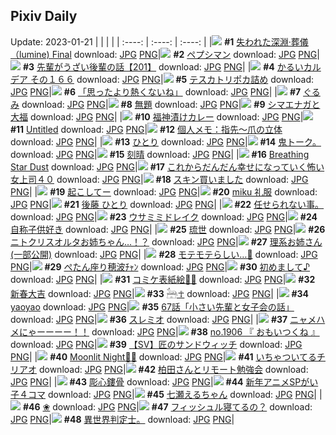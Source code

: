 ## Pixiv Daily
Update: 2023-01-21
|      |      |      |
| :----: | :----: | :----: |
|![](https://pixiv.microyu.workers.dev/c/240x480/img-master/img/2023/01/19/00/01/16/104627190_p0_master1200.jpg) **#1** [失われた深淵·葬儀（lumine) Final](https://www.pixiv.net/artworks/104627190) download: [JPG](https://pixiv.microyu.workers.dev/img-original/img/2023/01/19/00/01/16/104627190_p0.jpg) [PNG](https://pixiv.microyu.workers.dev/img-original/img/2023/01/19/00/01/16/104627190_p0.png)|![](https://pixiv.microyu.workers.dev/c/240x480/img-master/img/2023/01/19/00/00/43/104627110_p0_master1200.jpg) **#2** [ペプシマン](https://www.pixiv.net/artworks/104627110) download: [JPG](https://pixiv.microyu.workers.dev/img-original/img/2023/01/19/00/00/43/104627110_p0.jpg) [PNG](https://pixiv.microyu.workers.dev/img-original/img/2023/01/19/00/00/43/104627110_p0.png)|![](https://pixiv.microyu.workers.dev/c/240x480/img-master/img/2023/01/20/19/00/08/104667475_p0_master1200.jpg) **#3** [先輩がうざい後輩の話【201】](https://www.pixiv.net/artworks/104667475) download: [JPG](https://pixiv.microyu.workers.dev/img-original/img/2023/01/20/19/00/08/104667475_p0.jpg) [PNG](https://pixiv.microyu.workers.dev/img-original/img/2023/01/20/19/00/08/104667475_p0.png)|
|![](https://pixiv.microyu.workers.dev/c/240x480/img-master/img/2023/01/19/00/00/20/104627031_p0_master1200.jpg) **#4** [かるいカルデア その１６６](https://www.pixiv.net/artworks/104627031) download: [JPG](https://pixiv.microyu.workers.dev/img-original/img/2023/01/19/00/00/20/104627031_p0.jpg) [PNG](https://pixiv.microyu.workers.dev/img-original/img/2023/01/19/00/00/20/104627031_p0.png)|![](https://pixiv.microyu.workers.dev/c/240x480/img-master/img/2023/01/19/22/26/53/104648382_p0_master1200.jpg) **#5** [テスカトリポカ詰め](https://www.pixiv.net/artworks/104648382) download: [JPG](https://pixiv.microyu.workers.dev/img-original/img/2023/01/19/22/26/53/104648382_p0.jpg) [PNG](https://pixiv.microyu.workers.dev/img-original/img/2023/01/19/22/26/53/104648382_p0.png)|![](https://pixiv.microyu.workers.dev/c/240x480/img-master/img/2023/01/20/07/30/01/104657638_p0_master1200.jpg) **#6** [「思ったより熱くないね」](https://www.pixiv.net/artworks/104657638) download: [JPG](https://pixiv.microyu.workers.dev/img-original/img/2023/01/20/07/30/01/104657638_p0.jpg) [PNG](https://pixiv.microyu.workers.dev/img-original/img/2023/01/20/07/30/01/104657638_p0.png)|
|![](https://pixiv.microyu.workers.dev/c/240x480/img-master/img/2023/01/19/00/33/49/104628180_p0_master1200.jpg) **#7** [ぐるみ](https://www.pixiv.net/artworks/104628180) download: [JPG](https://pixiv.microyu.workers.dev/img-original/img/2023/01/19/00/33/49/104628180_p0.jpg) [PNG](https://pixiv.microyu.workers.dev/img-original/img/2023/01/19/00/33/49/104628180_p0.png)|![](https://pixiv.microyu.workers.dev/c/240x480/img-master/img/2023/01/19/19/39/13/104643836_p0_master1200.jpg) **#8** [無題](https://www.pixiv.net/artworks/104643836) download: [JPG](https://pixiv.microyu.workers.dev/img-original/img/2023/01/19/19/39/13/104643836_p0.jpg) [PNG](https://pixiv.microyu.workers.dev/img-original/img/2023/01/19/19/39/13/104643836_p0.png)|![](https://pixiv.microyu.workers.dev/c/240x480/img-master/img/2023/01/20/20/30/01/104669762_p0_master1200.jpg) **#9** [シマエナガと大福](https://www.pixiv.net/artworks/104669762) download: [JPG](https://pixiv.microyu.workers.dev/img-original/img/2023/01/20/20/30/01/104669762_p0.jpg) [PNG](https://pixiv.microyu.workers.dev/img-original/img/2023/01/20/20/30/01/104669762_p0.png)|
|![](https://pixiv.microyu.workers.dev/c/240x480/img-master/img/2023/01/19/20/30/01/104645058_p0_master1200.jpg) **#10** [福神漬けカレー](https://www.pixiv.net/artworks/104645058) download: [JPG](https://pixiv.microyu.workers.dev/img-original/img/2023/01/19/20/30/01/104645058_p0.jpg) [PNG](https://pixiv.microyu.workers.dev/img-original/img/2023/01/19/20/30/01/104645058_p0.png)|![](https://pixiv.microyu.workers.dev/c/240x480/img-master/img/2023/01/20/01/30/01/104653730_p0_master1200.jpg) **#11** [Untitled](https://www.pixiv.net/artworks/104653730) download: [JPG](https://pixiv.microyu.workers.dev/img-original/img/2023/01/20/01/30/01/104653730_p0.jpg) [PNG](https://pixiv.microyu.workers.dev/img-original/img/2023/01/20/01/30/01/104653730_p0.png)|![](https://pixiv.microyu.workers.dev/c/240x480/img-master/img/2023/01/20/08/00/02/104657982_p0_master1200.jpg) **#12** [個人メモ：指先～爪の立体](https://www.pixiv.net/artworks/104657982) download: [JPG](https://pixiv.microyu.workers.dev/img-original/img/2023/01/20/08/00/02/104657982_p0.jpg) [PNG](https://pixiv.microyu.workers.dev/img-original/img/2023/01/20/08/00/02/104657982_p0.png)|
|![](https://pixiv.microyu.workers.dev/c/240x480/img-master/img/2023/01/20/00/06/10/104651566_p0_master1200.jpg) **#13** [ひとり](https://www.pixiv.net/artworks/104651566) download: [JPG](https://pixiv.microyu.workers.dev/img-original/img/2023/01/20/00/06/10/104651566_p0.jpg) [PNG](https://pixiv.microyu.workers.dev/img-original/img/2023/01/20/00/06/10/104651566_p0.png)|![](https://pixiv.microyu.workers.dev/c/240x480/img-master/img/2023/01/20/06/25/42/104656759_p0_master1200.jpg) **#14** [鬼トーク。](https://www.pixiv.net/artworks/104656759) download: [JPG](https://pixiv.microyu.workers.dev/img-original/img/2023/01/20/06/25/42/104656759_p0.jpg) [PNG](https://pixiv.microyu.workers.dev/img-original/img/2023/01/20/06/25/42/104656759_p0.png)|![](https://pixiv.microyu.workers.dev/c/240x480/img-master/img/2023/01/19/00/00/22/104627034_p0_master1200.jpg) **#15** [刻晴](https://www.pixiv.net/artworks/104627034) download: [JPG](https://pixiv.microyu.workers.dev/img-original/img/2023/01/19/00/00/22/104627034_p0.jpg) [PNG](https://pixiv.microyu.workers.dev/img-original/img/2023/01/19/00/00/22/104627034_p0.png)|
|![](https://pixiv.microyu.workers.dev/c/240x480/img-master/img/2023/01/20/02/23/13/104654632_p0_master1200.jpg) **#16** [Breathing Star Dust](https://www.pixiv.net/artworks/104654632) download: [JPG](https://pixiv.microyu.workers.dev/img-original/img/2023/01/20/02/23/13/104654632_p0.jpg) [PNG](https://pixiv.microyu.workers.dev/img-original/img/2023/01/20/02/23/13/104654632_p0.png)|![](https://pixiv.microyu.workers.dev/c/240x480/img-master/img/2023/01/19/17/16/15/104640702_p0_master1200.jpg) **#17** [これからだんだん幸せになっていく怖い女上司４０](https://www.pixiv.net/artworks/104640702) download: [JPG](https://pixiv.microyu.workers.dev/img-original/img/2023/01/19/17/16/15/104640702_p0.jpg) [PNG](https://pixiv.microyu.workers.dev/img-original/img/2023/01/19/17/16/15/104640702_p0.png)|![](https://pixiv.microyu.workers.dev/c/240x480/img-master/img/2023/01/19/20/08/43/104644599_p0_master1200.jpg) **#18** [スキン買いました](https://www.pixiv.net/artworks/104644599) download: [JPG](https://pixiv.microyu.workers.dev/img-original/img/2023/01/19/20/08/43/104644599_p0.jpg) [PNG](https://pixiv.microyu.workers.dev/img-original/img/2023/01/19/20/08/43/104644599_p0.png)|
|![](https://pixiv.microyu.workers.dev/c/240x480/img-master/img/2023/01/19/00/00/27/104627056_p0_master1200.jpg) **#19** [起こしてー](https://www.pixiv.net/artworks/104627056) download: [JPG](https://pixiv.microyu.workers.dev/img-original/img/2023/01/19/00/00/27/104627056_p0.jpg) [PNG](https://pixiv.microyu.workers.dev/img-original/img/2023/01/19/00/00/27/104627056_p0.png)|![](https://pixiv.microyu.workers.dev/c/240x480/img-master/img/2023/01/20/00/01/47/104651378_p0_master1200.jpg) **#20** [miku  礼服](https://www.pixiv.net/artworks/104651378) download: [JPG](https://pixiv.microyu.workers.dev/img-original/img/2023/01/20/00/01/47/104651378_p0.jpg) [PNG](https://pixiv.microyu.workers.dev/img-original/img/2023/01/20/00/01/47/104651378_p0.png)|![](https://pixiv.microyu.workers.dev/c/240x480/img-master/img/2023/01/19/06/44/16/104632926_p0_master1200.jpg) **#21** [後藤 ひとり](https://www.pixiv.net/artworks/104632926) download: [JPG](https://pixiv.microyu.workers.dev/img-original/img/2023/01/19/06/44/16/104632926_p0.jpg) [PNG](https://pixiv.microyu.workers.dev/img-original/img/2023/01/19/06/44/16/104632926_p0.png)|
|![](https://pixiv.microyu.workers.dev/c/240x480/img-master/img/2023/01/20/01/23/26/104653598_p0_master1200.jpg) **#22** [任せられない事。](https://www.pixiv.net/artworks/104653598) download: [JPG](https://pixiv.microyu.workers.dev/img-original/img/2023/01/20/01/23/26/104653598_p0.jpg) [PNG](https://pixiv.microyu.workers.dev/img-original/img/2023/01/20/01/23/26/104653598_p0.png)|![](https://pixiv.microyu.workers.dev/c/240x480/img-master/img/2023/01/20/19/39/18/104668462_p0_master1200.jpg) **#23** [ウサミミドレイク](https://www.pixiv.net/artworks/104668462) download: [JPG](https://pixiv.microyu.workers.dev/img-original/img/2023/01/20/19/39/18/104668462_p0.jpg) [PNG](https://pixiv.microyu.workers.dev/img-original/img/2023/01/20/19/39/18/104668462_p0.png)|![](https://pixiv.microyu.workers.dev/c/240x480/img-master/img/2023/01/19/00/04/11/104627344_p0_master1200.jpg) **#24** [自称子供好き](https://www.pixiv.net/artworks/104627344) download: [JPG](https://pixiv.microyu.workers.dev/img-original/img/2023/01/19/00/04/11/104627344_p0.jpg) [PNG](https://pixiv.microyu.workers.dev/img-original/img/2023/01/19/00/04/11/104627344_p0.png)|
|![](https://pixiv.microyu.workers.dev/c/240x480/img-master/img/2023/01/19/00/00/19/104627026_p0_master1200.jpg) **#25** [琉世](https://www.pixiv.net/artworks/104627026) download: [JPG](https://pixiv.microyu.workers.dev/img-original/img/2023/01/19/00/00/19/104627026_p0.jpg) [PNG](https://pixiv.microyu.workers.dev/img-original/img/2023/01/19/00/00/19/104627026_p0.png)|![](https://pixiv.microyu.workers.dev/c/240x480/img-master/img/2023/01/19/00/00/44/104627113_p0_master1200.jpg) **#26** [ニトクリスオルタお姉ちゃん…！？](https://www.pixiv.net/artworks/104627113) download: [JPG](https://pixiv.microyu.workers.dev/img-original/img/2023/01/19/00/00/44/104627113_p0.jpg) [PNG](https://pixiv.microyu.workers.dev/img-original/img/2023/01/19/00/00/44/104627113_p0.png)|![](https://pixiv.microyu.workers.dev/c/240x480/img-master/img/2023/01/19/21/50/06/104647290_p0_master1200.jpg) **#27** [理系お姉さん(一部公開)](https://www.pixiv.net/artworks/104647290) download: [JPG](https://pixiv.microyu.workers.dev/img-original/img/2023/01/19/21/50/06/104647290_p0.jpg) [PNG](https://pixiv.microyu.workers.dev/img-original/img/2023/01/19/21/50/06/104647290_p0.png)|
|![](https://pixiv.microyu.workers.dev/c/240x480/img-master/img/2023/01/20/12/24/59/104660908_p0_master1200.jpg) **#28** [モテモテらしい…🤔](https://www.pixiv.net/artworks/104660908) download: [JPG](https://pixiv.microyu.workers.dev/img-original/img/2023/01/20/12/24/59/104660908_p0.jpg) [PNG](https://pixiv.microyu.workers.dev/img-original/img/2023/01/20/12/24/59/104660908_p0.png)|![](https://pixiv.microyu.workers.dev/c/240x480/img-master/img/2023/01/20/16/37/37/104664356_p0_master1200.jpg) **#29** [ぺたん座り穂波ﾁｬﾝ](https://www.pixiv.net/artworks/104664356) download: [JPG](https://pixiv.microyu.workers.dev/img-original/img/2023/01/20/16/37/37/104664356_p0.jpg) [PNG](https://pixiv.microyu.workers.dev/img-original/img/2023/01/20/16/37/37/104664356_p0.png)|![](https://pixiv.microyu.workers.dev/c/240x480/img-master/img/2023/01/19/17/37/50/104641198_p0_master1200.jpg) **#30** [初めまして♪](https://www.pixiv.net/artworks/104641198) download: [JPG](https://pixiv.microyu.workers.dev/img-original/img/2023/01/19/17/37/50/104641198_p0.jpg) [PNG](https://pixiv.microyu.workers.dev/img-original/img/2023/01/19/17/37/50/104641198_p0.png)|
|![](https://pixiv.microyu.workers.dev/c/240x480/img-master/img/2023/01/19/11/26/42/104635874_p0_master1200.jpg) **#31** [コミケ表紙絵🌙🍬](https://www.pixiv.net/artworks/104635874) download: [JPG](https://pixiv.microyu.workers.dev/img-original/img/2023/01/19/11/26/42/104635874_p0.jpg) [PNG](https://pixiv.microyu.workers.dev/img-original/img/2023/01/19/11/26/42/104635874_p0.png)|![](https://pixiv.microyu.workers.dev/c/240x480/img-master/img/2023/01/19/17/54/49/104641502_p0_master1200.jpg) **#32** [新春大吉](https://www.pixiv.net/artworks/104641502) download: [JPG](https://pixiv.microyu.workers.dev/img-original/img/2023/01/19/17/54/49/104641502_p0.jpg) [PNG](https://pixiv.microyu.workers.dev/img-original/img/2023/01/19/17/54/49/104641502_p0.png)|![](https://pixiv.microyu.workers.dev/c/240x480/img-master/img/2023/01/20/20/56/19/104670480_p0_master1200.jpg) **#33** [𓃣☥](https://www.pixiv.net/artworks/104670480) download: [JPG](https://pixiv.microyu.workers.dev/img-original/img/2023/01/20/20/56/19/104670480_p0.jpg) [PNG](https://pixiv.microyu.workers.dev/img-original/img/2023/01/20/20/56/19/104670480_p0.png)|
|![](https://pixiv.microyu.workers.dev/c/240x480/img-master/img/2023/01/19/00/07/20/104627442_p0_master1200.jpg) **#34** [yaoyao](https://www.pixiv.net/artworks/104627442) download: [JPG](https://pixiv.microyu.workers.dev/img-original/img/2023/01/19/00/07/20/104627442_p0.jpg) [PNG](https://pixiv.microyu.workers.dev/img-original/img/2023/01/19/00/07/20/104627442_p0.png)|![](https://pixiv.microyu.workers.dev/c/240x480/img-master/img/2023/01/20/19/18/30/104667952_p0_master1200.jpg) **#35** [67話「小さい先輩と女子会の話」](https://www.pixiv.net/artworks/104667952) download: [JPG](https://pixiv.microyu.workers.dev/img-original/img/2023/01/20/19/18/30/104667952_p0.jpg) [PNG](https://pixiv.microyu.workers.dev/img-original/img/2023/01/20/19/18/30/104667952_p0.png)|![](https://pixiv.microyu.workers.dev/c/240x480/img-master/img/2023/01/19/23/58/34/104651051_p0_master1200.jpg) **#36** [スレミオ](https://www.pixiv.net/artworks/104651051) download: [JPG](https://pixiv.microyu.workers.dev/img-original/img/2023/01/19/23/58/34/104651051_p0.jpg) [PNG](https://pixiv.microyu.workers.dev/img-original/img/2023/01/19/23/58/34/104651051_p0.png)|
|![](https://pixiv.microyu.workers.dev/c/240x480/img-master/img/2023/01/19/00/02/27/104627272_p0_master1200.jpg) **#37** [ニャメハメにゃーーーー！！](https://www.pixiv.net/artworks/104627272) download: [JPG](https://pixiv.microyu.workers.dev/img-original/img/2023/01/19/00/02/27/104627272_p0.jpg) [PNG](https://pixiv.microyu.workers.dev/img-original/img/2023/01/19/00/02/27/104627272_p0.png)|![](https://pixiv.microyu.workers.dev/c/240x480/img-master/img/2023/01/19/12/21/05/104636623_p0_master1200.jpg) **#38** [no.1906 『 おもいつくね 』](https://www.pixiv.net/artworks/104636623) download: [JPG](https://pixiv.microyu.workers.dev/img-original/img/2023/01/19/12/21/05/104636623_p0.jpg) [PNG](https://pixiv.microyu.workers.dev/img-original/img/2023/01/19/12/21/05/104636623_p0.png)|![](https://pixiv.microyu.workers.dev/c/240x480/img-master/img/2023/01/19/00/01/02/104627160_p0_master1200.jpg) **#39** [【SV】匠のサンドウィッチ](https://www.pixiv.net/artworks/104627160) download: [JPG](https://pixiv.microyu.workers.dev/img-original/img/2023/01/19/00/01/02/104627160_p0.jpg) [PNG](https://pixiv.microyu.workers.dev/img-original/img/2023/01/19/00/01/02/104627160_p0.png)|
|![](https://pixiv.microyu.workers.dev/c/240x480/img-master/img/2023/01/19/11/14/26/104635725_p0_master1200.jpg) **#40** [Moonlit Night🌙🍬](https://www.pixiv.net/artworks/104635725) download: [JPG](https://pixiv.microyu.workers.dev/img-original/img/2023/01/19/11/14/26/104635725_p0.jpg) [PNG](https://pixiv.microyu.workers.dev/img-original/img/2023/01/19/11/14/26/104635725_p0.png)|![](https://pixiv.microyu.workers.dev/c/240x480/img-master/img/2023/01/19/00/00/48/104627128_p0_master1200.jpg) **#41** [いちゃついてるチリアオ](https://www.pixiv.net/artworks/104627128) download: [JPG](https://pixiv.microyu.workers.dev/img-original/img/2023/01/19/00/00/48/104627128_p0.jpg) [PNG](https://pixiv.microyu.workers.dev/img-original/img/2023/01/19/00/00/48/104627128_p0.png)|![](https://pixiv.microyu.workers.dev/c/240x480/img-master/img/2023/01/20/17/23/07/104665171_p0_master1200.jpg) **#42** [柏田さんとリモート勉強会](https://www.pixiv.net/artworks/104665171) download: [JPG](https://pixiv.microyu.workers.dev/img-original/img/2023/01/20/17/23/07/104665171_p0.jpg) [PNG](https://pixiv.microyu.workers.dev/img-original/img/2023/01/20/17/23/07/104665171_p0.png)|
|![](https://pixiv.microyu.workers.dev/c/240x480/img-master/img/2023/01/20/07/14/00/104657490_p0_master1200.jpg) **#43** [彫心鏤骨](https://www.pixiv.net/artworks/104657490) download: [JPG](https://pixiv.microyu.workers.dev/img-original/img/2023/01/20/07/14/00/104657490_p0.jpg) [PNG](https://pixiv.microyu.workers.dev/img-original/img/2023/01/20/07/14/00/104657490_p0.png)|![](https://pixiv.microyu.workers.dev/c/240x480/img-master/img/2023/01/20/00/02/30/104651422_p0_master1200.jpg) **#44** [新年アニメSPがい子４コマ](https://www.pixiv.net/artworks/104651422) download: [JPG](https://pixiv.microyu.workers.dev/img-original/img/2023/01/20/00/02/30/104651422_p0.jpg) [PNG](https://pixiv.microyu.workers.dev/img-original/img/2023/01/20/00/02/30/104651422_p0.png)|![](https://pixiv.microyu.workers.dev/c/240x480/img-master/img/2023/01/19/00/19/25/104627789_p0_master1200.jpg) **#45** [七瀬えるちゃん](https://www.pixiv.net/artworks/104627789) download: [JPG](https://pixiv.microyu.workers.dev/img-original/img/2023/01/19/00/19/25/104627789_p0.jpg) [PNG](https://pixiv.microyu.workers.dev/img-original/img/2023/01/19/00/19/25/104627789_p0.png)|
|![](https://pixiv.microyu.workers.dev/c/240x480/img-master/img/2023/01/20/00/00/27/104651219_p0_master1200.jpg) **#46** [❀](https://www.pixiv.net/artworks/104651219) download: [JPG](https://pixiv.microyu.workers.dev/img-original/img/2023/01/20/00/00/27/104651219_p0.jpg) [PNG](https://pixiv.microyu.workers.dev/img-original/img/2023/01/20/00/00/27/104651219_p0.png)|![](https://pixiv.microyu.workers.dev/c/240x480/img-master/img/2023/01/20/19/26/49/104627150_p0_master1200.jpg) **#47** [フィッシュル寝てるの？](https://www.pixiv.net/artworks/104627150) download: [JPG](https://pixiv.microyu.workers.dev/img-original/img/2023/01/20/19/26/49/104627150_p0.jpg) [PNG](https://pixiv.microyu.workers.dev/img-original/img/2023/01/20/19/26/49/104627150_p0.png)|![](https://pixiv.microyu.workers.dev/c/240x480/img-master/img/2023/01/20/21/11/13/104671003_p0_master1200.jpg) **#48** [異世界判定士。](https://www.pixiv.net/artworks/104671003) download: [JPG](https://pixiv.microyu.workers.dev/img-original/img/2023/01/20/21/11/13/104671003_p0.jpg) [PNG](https://pixiv.microyu.workers.dev/img-original/img/2023/01/20/21/11/13/104671003_p0.png)|
